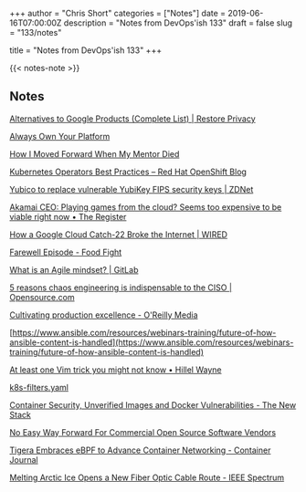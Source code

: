 +++
author = "Chris Short"
categories = ["Notes"]
date = 2019-06-16T07:00:00Z
description = "Notes from DevOps'ish 133"
draft = false
slug = "133/notes"

title = "Notes from DevOps'ish 133"
+++

{{< notes-note >}}

## Notes

[Alternatives to Google Products (Complete List) | Restore Privacy](https://restoreprivacy.com/google-alternatives/)

[Always Own Your Platform](http://www.alwaysownyourplatform.com/)

[How I Moved Forward When My Mentor Died](https://hbr.org/2019/06/what-happens-when-you-lose-your-mentor)

[Kubernetes Operators Best Practices – Red Hat OpenShift Blog](https://blog.openshift.com/kubernetes-operators-best-practices/)

[Yubico to replace vulnerable YubiKey FIPS security keys | ZDNet](https://www.zdnet.com/article/yubico-to-replace-vulnerable-yubikey-fips-security-keys/)

[Akamai CEO: Playing games from the cloud? Seems too expensive to be viable right now • The Register](https://www.theregister.co.uk/2019/06/13/akamai_ceo_cloud_gaming_expensive/)

[How a Google Cloud Catch-22 Broke the Internet | WIRED](https://www.wired.com/story/google-cloud-outage-catch-22/)

[Farewell Episode - Food Fight](http://foodfightshow.org/2019/06/farewell-episode.html)

[What is an Agile mindset? | GitLab](https://about.gitlab.com/2019/06/13/agile-mindset/)

[5 reasons chaos engineering is indispensable to the CISO | Opensource.com](https://opensource.com/article/19/5/reasons-chaos-engineering-ciso)

[Cultivating production excellence - O'Reilly Media](https://www.oreilly.com/ideas/cultivating-production-excellence)

[https://www.ansible.com/resources/webinars-training/future-of-how-ansible-content-is-handled](https://www.ansible.com/resources/webinars-training/future-of-how-ansible-content-is-handled)

[At least one Vim trick you might not know • Hillel Wayne](https://www.hillelwayne.com/post/intermediate-vim/)

[k8s-filters.yaml](https://gist.github.com/jbeda/d037be21b3b2a3c7a48a14252e29ecb5)

[Container Security, Unverified Images and Docker Vulnerabilities - The New Stack](https://thenewstack.io/container-security-unverified-images-and-docker-vulnerabilities/)

[No Easy Way Forward For Commercial Open Source Software Vendors](https://www.forbes.com/sites/udinachmany/2019/06/11/what-future-for-independent-open-source-software-vendors/#14b4c1781d2d)

[Tigera Embraces eBPF to Advance Container Networking - Container Journal](https://containerjournal.com/2019/06/11/tigera-embraces-ebpf-to-advance-container-networking/)

[Melting Arctic Ice Opens a New Fiber Optic Cable Route - IEEE Spectrum](https://spectrum.ieee.org/tech-talk/telecom/internet/melting-sea-ice-opens-the-floodgate-for-a-new-fiber-optic-cable-route)
